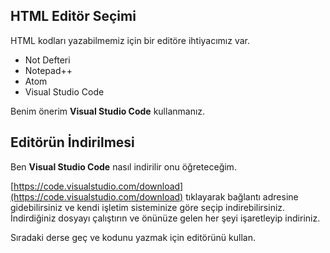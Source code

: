 
## **HTML Editör Seçimi**

HTML kodları yazabilmemiz için bir editöre ihtiyacımız var.

 - Not Defteri
 - Notepad++
 - Atom
 - Visual Studio Code

Benim önerim **Visual Studio Code** kullanmanız.

## **Editörün İndirilmesi**

Ben **Visual Studio Code** nasıl indirilir onu öğreteceğim.

[https://code.visualstudio.com/download](https://code.visualstudio.com/download) tıklayarak bağlantı adresine gidebilirsiniz ve kendi işletim sisteminize göre seçip indirebilirsiniz. İndirdiğiniz dosyayı çalıştırın ve önünüze gelen her şeyi işaretleyip indiriniz.

Sıradaki derse geç ve kodunu yazmak için editörünü kullan.
